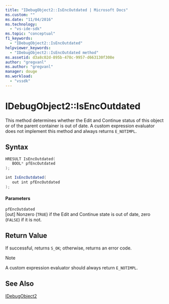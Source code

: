 ```yaml
---
title: "IDebugObject2::IsEncOutdated | Microsoft Docs"
ms.custom: ""
ms.date: "11/04/2016"
ms.technology: 
  - "vs-ide-sdk"
ms.topic: "conceptual"
f1_keywords: 
  - "IDebugObject2::IsEncOutdated"
helpviewer_keywords: 
  - "IDebugObject2::IsEncOutdated method"
ms.assetid: d3a8c02d-895b-478c-9957-d663130f308e
author: "gregvanl"
ms.author: "gregvanl"
manager: douge
ms.workload: 
  - "vssdk"
---
```

# IDebugObject2::IsEncOutdated
This method determines whether the Edit and Continue status of this object or of the parent container is out of date. A custom expression evaluator does not implement this method and always returns `E_NOTIMPL`.  
  
## Syntax  
  
```cpp  
HRESULT IsEncOutdated(  
   BOOL* pfEncOutdated  
);  
```  
  
```csharp  
int IsEncOutdated(  
   out int pfEncOutdated  
);  
```  
  
#### Parameters  
 `pfEncOutdated`  
 [out] Nonzero (`TRUE`) if the Edit and Continue state is out of date, zero (`FALSE`) if it is not.  
  
## Return Value  
 If successful, returns `S_OK`; otherwise, returns an error code.  
  
> [!NOTE]
>  A custom expression evaluator should always return `E_NOTIMPL`.  
  
## See Also  
 [IDebugObject2](../../../extensibility/debugger/reference/idebugobject2.md)